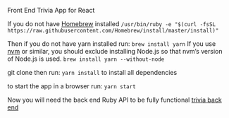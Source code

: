 Front End Trivia App for React

If you do not have [Homebrew](https://brew.sh/) installed
`/usr/bin/ruby -e "$(curl -fsSL https://raw.githubusercontent.com/Homebrew/install/master/install)"`

Then if you do not have yarn installed run:
`brew install yarn`
If you use [nvm](https://github.com/creationix/nvm) or similar, you should exclude installing Node.js so that nvm’s version of Node.js is used.
`brew install yarn --without-node`

git clone then run:
`yarn install` to install all dependencies

to start the app in a browser run:
`yarn start`

Now you will need the back end Ruby API to be fully functional
[trivia back end](https://github.com/nielschristiank/trivia-night-backend)
